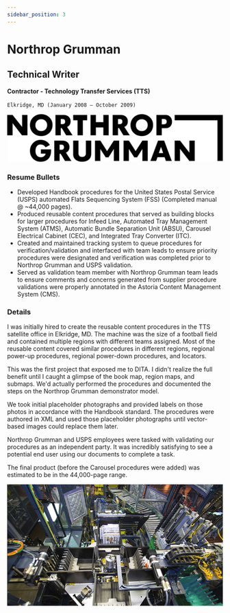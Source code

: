 ```yaml
---
sidebar_position: 3
---
```


# Northrop Grumman
## Technical Writer
**Contractor - Technology Transfer Services (TTS)**

`Elkridge, MD (January 2008 – October 2009)`

![Northop Grumman](../img/northrop_grumman.svg)

### Resume Bullets

- Developed Handbook procedures for the United States Postal Service (USPS) automated Flats Sequencing System
(FSS) (Completed manual @ ~44,000 pages).
- Produced reusable content procedures that served as building blocks for larger procedures for Infeed Line,
Automated Tray Management System (ATMS), Automatic Bundle Separation Unit (ABSU), Carousel Electrical
Cabinet (CEC), and Integrated Tray Converter (ITC).
- Created and maintained tracking system to queue procedures for verification/validation and interfaced with team
leads to ensure priority procedures were designated and verification was completed prior to Northrop Grumman and
USPS validation.
- Served as validation team member with Northrop Grumman team leads to ensure comments and concerns generated
from supplier procedure validations were properly annotated in the Astoria Content Management System (CMS).

### Details

I was initially hired to create the reusable content procedures in the TTS satellite office in Elkridge, MD.
The machine was the size of a football field and contained multiple regions with different teams assigned.
Most of the reusable content covered similar procedures in different regions, regional power-up procedures, regional power-down procedures, and locators.

This was the first project that exposed me to DITA.  I didn't realize the full benefit until I caught a glimpse of the book map, region maps, and submaps.
We'd actually performed the procedures and documented the steps on the Northrop Grumman demonstrator model.

We took initial placeholder photographs and provided labels on those photos in accordance with the Handbook standard.
The procedures were authored in XML and used those placeholder photographs until vector-based images could replace them later.

Northrop Grumman and USPS employees were tasked with validating our procedures as an independent party.
It was incredibly satisfying to see a potential end user using our documents to complete a task.

The final product (before the Carousel procedures were added) was estimated to be in the 44,000-page range.

![FSS](../img/fss.jpg)